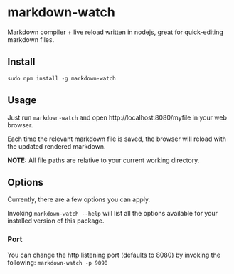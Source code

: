 # markdown-watch

Markdown compiler + live reload written in nodejs, great for quick-editing markdown files.


## Install

`sudo npm install -g markdown-watch`


## Usage

Just run `markdown-watch` and open http://localhost:8080/myfile in your web browser.

Each time the relevant markdown file is saved, the browser will reload with the updated rendered markdown.

**NOTE:** All file paths are relative to your current working directory.


## Options

Currently, there are a few options you can apply.

Invoking `markdown-watch --help` will list all the options
available for your installed version of this package.

### Port

You can change the http listening port (defaults to 8080) by invoking the following:
`markdown-watch -p 9090`



[npm-image]: https://img.shields.io/npm/v/markdown-watch.svg
[npm-url]: https://npmjs.org/package/markdown-watch
